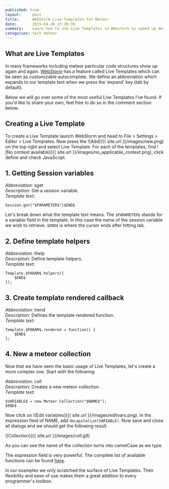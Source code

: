 ```yaml
---
published: true
layout:     post
title:      WebStorm Live Templates for Meteor
date:       2015-04-26 23:30:39
summary:    Learn how to use Live Templates in Webstorm to speed up meteor development.
categories: tech meteor
---
```

## What are Live Templates
 
In many frameworks including meteor particular code structures show up again and again. [WebStorm](https://www.jetbrains.com/webstorm/) has a feature called Live Templates which can be seen as customizable autocomplete. We define an abbreviation which expands to our template text when we press the 'expand' key (tab by default).
 
Below we will go over some of the most useful Live Templates I've found. If you'd like to share your own, feel free to do so in the comment section below.
 
## Creating a Live Template
To create a Live Template launch WebStorm and head to File > Settings > Editor > Live Templates. Now press the ![Add]({{ site.url }}/images/new.png) on the top right and select Live Template. For each of the templates, find ![No context available]({{ site.url }}/images/no_applicable_context.png), click define and check JavaScript.
 
## 1. Getting Session variables
<i>Abbreviation:</i> sget<br/>
<i>Description:</i> Get a session variable.<br/>
<i>Template text:</i>
```
Session.get("$PARAMETER$")$END$
```

Let's break down what the template text means. The `$PARAMETER$` stands for a variable field in the template. In this case the name of the session variable we wish to retrieve. `$END$` is where the cursor ends after hitting tab.
 
## 2. Define template helpers
<i>Abbreviation:</i> thelp<br/>
<i>Description:</i> Define template helpers.<br/>
<i>Template text:</i>
```
Template.$PARAM$.helpers({
    $END$
});
```
 
## 3. Create template rendered callback
<i>Abbreviation:</i> trend<br/>
<i>Description:</i> Defines the template rendered function.<br/>
<i>Template text:</i>
```
Template.$PARAM$.rendered = function() {
    $END$
};
```

## 4. New a meteor collection
Now that we have seen the basic usage of Live Templates, let's create a more complex one. Start with the following:<br/>

<i>Abbreviation:</i> coll<br/>
<i>Description</i>: Creates a new meteor collection.<br/>
<i>Template text:</i>
```
$VARIABLE$ = new Meteor.Collection("$NAME$");
$END$
```

Now click on ![Edit variables]({{ site.url }}/images/editvars.png). In the expression field of NAME, add `decapitalize(VARIABLE)`. Now save and close all dialogs and we should get the following result.<br/>

![Collection]({{ site.url }}/images/coll.gif)

As you can see the name of the collection turns into camelCase as we type.

The expression field is very powerful. The complete list of available functions can be found [here](https://www.jetbrains.com/webstorm/help/live-templates-2.html#d373781e466).

In our examples we only scratched the surface of Live Templates. Their flexibility and ease of use makes them a great addition to every programmer's toolbox.
